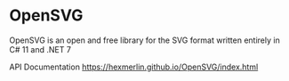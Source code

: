 # OpenSVG
OpenSVG is an open and free library for the SVG format written entirely in C# 11 and .NET 7

API Documentation
https://hexmerlin.github.io/OpenSVG/index.html
